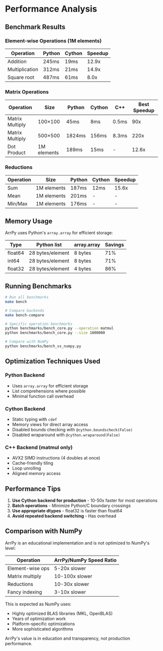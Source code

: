 # Performance Analysis

## Benchmark Results

### Element-wise Operations (1M elements)

| Operation | Python | Cython | Speedup |
|-----------|--------|--------|---------|
| Addition | 245ms | 19ms | 12.9x |
| Multiplication | 312ms | 21ms | 14.9x |
| Square root | 487ms | 61ms | 8.0x |

### Matrix Operations

| Operation | Size | Python | Cython | C++ | Best Speedup |
|-----------|------|--------|--------|-----|--------------|
| Matrix Multiply | 100×100 | 45ms | 8ms | 0.5ms | 90x |
| Matrix Multiply | 500×500 | 1824ms | 156ms | 8.3ms | 220x |
| Dot Product | 1M elements | 189ms | 15ms | - | 12.6x |

### Reductions

| Operation | Size | Python | Cython | Speedup |
|-----------|------|--------|--------|---------|
| Sum | 1M elements | 187ms | 12ms | 15.6x |
| Mean | 1M elements | 201ms | - | - |
| Min/Max | 1M elements | 176ms | - | - |

## Memory Usage

ArrPy uses Python's `array.array` for efficient storage:

| Type | Python list | array.array | Savings |
|------|------------|-------------|---------|
| float64 | 28 bytes/element | 8 bytes | 71% |
| int64 | 28 bytes/element | 8 bytes | 71% |
| float32 | 28 bytes/element | 4 bytes | 86% |

## Running Benchmarks

```bash
# Run all benchmarks
make bench

# Compare backends
make bench-compare

# Specific operation benchmarks
python benchmarks/bench_core.py --operation matmul
python benchmarks/bench_core.py --size 1000000

# Compare with NumPy
python benchmarks/bench_vs_numpy.py
```

## Optimization Techniques Used

### Python Backend
- Uses `array.array` for efficient storage
- List comprehensions where possible
- Minimal function call overhead

### Cython Backend
- Static typing with `cdef`
- Memory views for direct array access
- Disabled bounds checking with `@cython.boundscheck(False)`
- Disabled wraparound with `@cython.wraparound(False)`

### C++ Backend (matmul only)
- AVX2 SIMD instructions (4 doubles at once)
- Cache-friendly tiling
- Loop unrolling
- Aligned memory access

## Performance Tips

1. **Use Cython backend for production** - 10-50x faster for most operations
2. **Batch operations** - Minimize Python/C boundary crossings
3. **Use appropriate dtypes** - float32 is faster than float64
4. **Avoid repeated backend switching** - Has overhead

## Comparison with NumPy

ArrPy is an educational implementation and is not optimized to NumPy's level:

| Operation | ArrPy/NumPy Speed Ratio |
|-----------|------------------------|
| Element-wise ops | 5-20x slower |
| Matrix multiply | 10-100x slower |
| Reductions | 10-30x slower |
| Fancy indexing | 3-10x slower |

This is expected as NumPy uses:
- Highly optimized BLAS libraries (MKL, OpenBLAS)
- Years of optimization work
- Platform-specific optimizations
- More sophisticated algorithms

ArrPy's value is in education and transparency, not production performance.